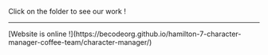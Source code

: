 Click on the folder to see our work ! 
<br>
<hr>
[Website is online !](https://becodeorg.github.io/hamilton-7-character-manager-coffee-team/character-manager/)
